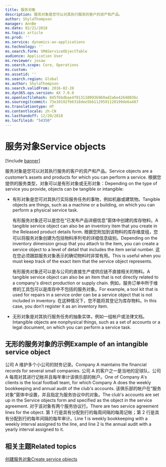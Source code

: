 ```yaml
---
title: 服务对象
description: 服务对象是您可以对其执行服务的客户的资产和产品。
author: ShylaThompson
manager: AnnBe
ms.date: 02/21/2018
ms.topic: article
ms.prod: ''
ms.service: dynamics-ax-applications
ms.technology: ''
ms.search.form: SMAServiceObjectTable
audience: Application User
ms.reviewer: josaw
ms.search.scope: Core, Operations
ms.custom: ''
ms.assetid: ''
ms.search.region: Global
ms.author: ShylaThompson
ms.search.validFrom: 2016-02-28
ms.dyn365.ops.version: AX 7.0.0
ms.openlocfilehash: 845fbbdbae4f013110993b969ad2a6e42640036c
ms.sourcegitcommit: 73e10192fb6318dee5bb1129591120199de6a487
ms.translationtype: HT
ms.contentlocale: zh-CN
ms.lasthandoff: 12/20/2018
ms.locfileid: "54350"
---
```

# <a name="service-objects"></a><span data-ttu-id="04225-103">服务对象</span><span class="sxs-lookup"><span data-stu-id="04225-103">Service objects</span></span> 

[!include [banner](../includes/banner.md)]

<span data-ttu-id="04225-104">服务对象是您可以对其执行服务的客户的资产和产品。</span><span class="sxs-lookup"><span data-stu-id="04225-104">Service objects are a customer’s assets and products for which you can perform a service.</span></span> <span data-ttu-id="04225-105">根据您提供的服务类型，对象可以是有形对象或无形对象：</span><span class="sxs-lookup"><span data-stu-id="04225-105">Depending on the type of service you provide, objects can be tangible or intangible:</span></span>

-  <span data-ttu-id="04225-106">有形对象是您可对其执行实际服务任务的事物，例如机器或建筑物。</span><span class="sxs-lookup"><span data-stu-id="04225-106">Tangible objects are things, such as a machine or a building, on which you can perform a physical service task.</span></span>

    <span data-ttu-id="04225-107">有形服务对象还可以是您在“已发布产品详细信息”窗体中创建的库存物料。</span><span class="sxs-lookup"><span data-stu-id="04225-107">A tangible service object can also be an inventory item that you create in the Released product details form.</span></span> <span data-ttu-id="04225-108">根据您附加到该物料的库存维度组，您可以将服务对象创建为包括物料序列号的详细信息级别。</span><span class="sxs-lookup"><span data-stu-id="04225-108">Depending on the inventory dimension group that you attach to the item, you can create a service object to a level of detail that includes the item serial number.</span></span> <span data-ttu-id="04225-109">这在您必须跟踪服务对象表示的确切物料时非常有用。</span><span class="sxs-lookup"><span data-stu-id="04225-109">This is useful when you must keep track of the exact item that the service object represents.</span></span>

    <span data-ttu-id="04225-110">有形服务对象还可以是与公司的直接生产或供应链不直接相关的物料。</span><span class="sxs-lookup"><span data-stu-id="04225-110">A tangible service object can also be an item that is not directly related to a company's direct production or supply chain.</span></span> <span data-ttu-id="04225-111">例如，服务订单中所于维修的工具包可以是库存中不包括的服务对象。</span><span class="sxs-lookup"><span data-stu-id="04225-111">For example, a tool kit that is used for repairs in a service order can be a service object that is not included in inventory.</span></span> <span data-ttu-id="04225-112">在这种情况下，您不能将其登记为库存物料。</span><span class="sxs-lookup"><span data-stu-id="04225-112">In this case, you don’t register it as an inventory item.</span></span>

-  <span data-ttu-id="04225-113">无形对象是对其执行服务任务的抽象实体，例如一组帐户或法律文档。</span><span class="sxs-lookup"><span data-stu-id="04225-113">Intangible objects are nonphysical things, such as a set of accounts or a legal document, on which you can perform a service task.</span></span>

## <a name="example-of-an-intangible-service-object"></a><span data-ttu-id="04225-114">无形的服务对象的示例</span><span class="sxs-lookup"><span data-stu-id="04225-114">Example of an intangible service object</span></span>

<span data-ttu-id="04225-115">公司 A 维护多个小公司的财务记录。</span><span class="sxs-lookup"><span data-stu-id="04225-115">Company A maintains the financial records for several small companies.</span></span> <span data-ttu-id="04225-116">公司 A 的客户之一是当地的足球队，公司 A 每周对其进行记帐并且每年审计该俱乐部的帐户。</span><span class="sxs-lookup"><span data-stu-id="04225-116">One of Company A's clients is the local football team, for which Company A does the weekly bookkeeping and annual audit of the club's accounts.</span></span> <span data-ttu-id="04225-117">该俱乐部的帐户在“服务对象”窗体中设置，并且指定为服务协议中的对象。</span><span class="sxs-lookup"><span data-stu-id="04225-117">The club's accounts are set up in the Service objects form and specified as the object in the service agreement.</span></span> <span data-ttu-id="04225-118">对于该对象有两个服务协议行。</span><span class="sxs-lookup"><span data-stu-id="04225-118">There are two service agreement lines for the object.</span></span> <span data-ttu-id="04225-119">第 1 行是具有分配到行的每周间隔的每周记帐；第 2 行是具有分配到行的每年间隔的每年审计。</span><span class="sxs-lookup"><span data-stu-id="04225-119">Line 1 is weekly bookkeeping with a weekly interval assigned to the line, and line 2 is the annual audit with a yearly interval assigned to it.</span></span>

## <a name="related-topics"></a><span data-ttu-id="04225-120">相关主题</span><span class="sxs-lookup"><span data-stu-id="04225-120">Related topics</span></span>

[<span data-ttu-id="04225-121">创建服务对象</span><span class="sxs-lookup"><span data-stu-id="04225-121">Create service objects</span></span>](create-service-objects.md)

